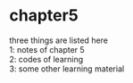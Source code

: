# chapter5
three things are listed here <br>
1: notes of chapter 5 <br>
2: codes of learning <br>
3: some other learning material <br>
